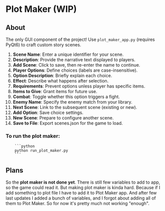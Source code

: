 # Plot Maker (WIP)
## About
The only GUI component of the project! Use `plot_maker_app.py` (requires PyQt6) to craft custom story scenes.


1. **Scene Name**: Enter a unique identifier for your scene.
2. **Description**: Provide the narrative text displayed to players.
3. **Add Scene**: Click to save, then re-enter the name to continue.
4. **Player Options**: Define choices (labels are case-insensitive).
5. **Option Description**: Briefly explain each choice.
6. **Effect**: Describe what happens after selection.
7. **Requirements**: Prevent options unless player has specific items.
8. **Items to Give**: Grant items for future use.
9. **Combat**: Toggle whether this option triggers a fight.
10. **Enemy Name**: Specify the enemy match from your library.
11. **Next Scene**: Link to the subsequent scene (existing or new).
12. **Add Option**: Save choice settings.
13. **New Scene**: Prepare to configure another scene.
14. **Save to File**: Export scenes.json for the game to load.


### To run the plot maker:

        ```python 
        python run_plot_maker.py
        ```

## Plans
So the **plot maker is not done yet**. There is still few variables to add to app, so the game could read it.
But making plot maker is kinda hard. Because if I add something to plot file I have to add it to Plot Maker app.
And after few last updates I added a bunch of variables, and I forgot about adding all of them to Plot Maker.
So for now it's pretty much not working "enough".
